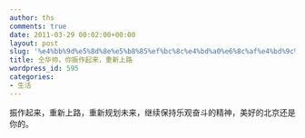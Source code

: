 ```yaml
---
author: ths
comments: true
date: 2011-03-29 00:02:00+00:00
layout: post
slug: '%e4%bb%9d%e5%8d%8e%e5%b8%85%ef%bc%8c%e4%bd%a0%e6%8c%af%e4%bd%9c%e8%b5%b7%e6%9d%a5%ef%bc%8c%e9%87%8d%e6%96%b0%e4%b8%8a%e8%b7%af'
title: 仝华帅，你振作起来，重新上路
wordpress_id: 595
categories:
- 生活
---
```


振作起来，重新上路，重新规划未来，继续保持乐观奋斗的精神，美好的北京还是你的。



